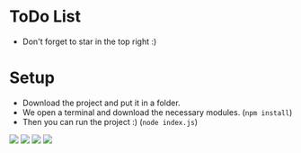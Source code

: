 # ToDo List
- Don't forget to star in the top right :)
 # Setup
 - Download the project and put it in a folder.
 - We open a terminal and download the necessary modules. (`npm install`)
 - Then you can run the project :) (`node index.js`)
<img src="https://cdn.glitch.global/94f2a678-3ee3-404c-8e7b-c1db5925af52/start.png?v=1655813634374">
<img src="https://cdn.glitch.global/94f2a678-3ee3-404c-8e7b-c1db5925af52/started.png?v=1655813637653">
<img src="https://cdn.glitch.global/94f2a678-3ee3-404c-8e7b-c1db5925af52/started2.png?v=1655813642206">
<img src="https://cdn.glitch.global/94f2a678-3ee3-404c-8e7b-c1db5925af52/started4.png?v=1655814563339">
